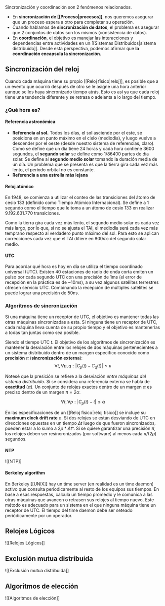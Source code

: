 Sincronización y coordinación son 2 fenómenos relacionados.
- En **sincronización de [[Proceso|procesos]]**, nos queremos asegurar que un proceso espera a otro para completar su operación.
- Cuando hablamos de **sincronización de datos**, el problema es asegurar que 2 conjuntos de datos son los mismos (consistencia de datos).
- En **coordinación**, el objetivo es manejar las interacciones y dependencias entre actividades en un [[Sistemas Distribuidos|sistema distribuido]].
Desde esta perspectiva, podemos afirmar que **la coordinación encapsula la sincronización**.

## Sincronización del reloj
Cuando cada máquina tiene su propio [[Reloj físico|reloj]], es posible que a un evento que ocurrió después de otro se le asigne una hora anterior aunque se los haya sincronizado tiempo atrás. Esto es así ya que cada reloj tiene una tendencia diferente y se retrasa o adelanta a lo largo del tiempo.

### ¿Qué hora es?
#### Referencia astronómica
- **Referencia al sol.** Todos los días, el sol asciende por el este, se posiciona en un punto máximo en el cielo (mediodía), y luego vuelve a descender por el oeste (desde nuestro sistema de referencias, claro). Como se define que un día tiene 24 horas y cada hora contiene 3600 segundos, el **segundo solar** se define como 1/86400 partes de día solar. Se define al **segundo medio solar** tomando la duración media de un día. Un problema que se presenta es que la tierra gira cada vez más lento, el período orbital no es constante. 
- **Referencia a una estrella más lejana**

#### Reloj atómico
En 1948, se comienza a utilizar el conteo de las transiciones del átomo de cesio 133 (definido como Tiempo Atómico Internacional). Se define a 1 segundo como el tiempo que le toma a un átomo de cesio 133 en realizar 9.192.631.770 transiciones.

Como la tierra gira cada vez más lento, el segundo medio solar es cada vez más largo, por lo que, si no se ajusta el TAI, el mediodía será cada vez más temprano respecto al verdadero punto máximo del sol. Para esto se aplican correcciones cada vez que el TAI difiere en 800𝑚𝑠 del segundo solar medio.

#### UTC
Para acordar qué hora es hoy en día se utiliza el tiempo coordinado universal (UTC). Existen 40 estaciones de radio de onda corta emiten un pulso por cada segundo UTC con una precisión de 1ms (el error de recepción en la práctica es de ~10ms), a su vez algunos satélites terrestres ofrecen servicio UTC. Combinando la recepción de múltiples satélites se puede lograr una precisión de 50ns.

### Algorítmos de sincronización
Si una máquina tiene un receptor de UTC, el objetivo es mantener todas las otras máquinas sincronizadas a esta. Si ninguna tiene un receptor de UTC, cada máquina lleva cuenta de su propio tiempo y el objetivo es mantenerlas a todas tan juntas como sea posible.

Siendo el tiempo UTC t. El objetivo de los algoritmos de sincronización es mantener la desviación entre los relojes de dos máquinas pertenecientes a un sistema distribuido dentro de un margen especifico conocido como **precisión** $\pi$ (**sincronización externa**): 
$$\forall t, \forall p, q : |C_p(t)-C_q(t)| \le \pi $$

Notesé que la presición se refiere a la desviación *entre máquinas del sistema distribuido*. Si se considera una referencia externa se habla de **exactitud** ($\alpha$). Un conjunto de relojes exactos dentro de un margen $\alpha$ es preciso dentro de un margen $\pi = 2\alpha$.

$$\forall t, \forall p : |C_p(t)-t| \le \alpha $$

En las especificaciones de un [[Reloj físico|reloj físico]] se incluye su **maximum clock drift rate** $\rho$. Si dos relojes se están desviando de UTC en direcciones opuestas en un tiempo $\Delta t$ luego de que fueron sincronizados, pueden estar a lo sumo a $2\rho * \Delta t*$. Si se quiere garantizar una precisión $\pi$, los relojes deben ser resincronizados (por software) al menos cada $\pi/(2\rho)$ segundos.

#### NTP
![[NTP]]

#### Berkeley algorithm
En Berkeley [[UNIX]] hay un time server (en realidad es un time daemon) activo que consulta periodicamente al resto de los equipos sus tiempos. En base a esas respuestas, calcula un tiempo promedio y le comunica a las otras máquinas que avancen  o retrasen sus relojes al tiempo nuevo. Este método es adecuado para un sistema en el que ninguna máquina tiene un receptor de UTC. El tiempo del time daemon debe ser seteado periódicamente por un operador.

## Relojes Lógicos
![[Relojes Lógicos]]

## Exclusión mutua distribuida
![[Exclusión mutua distribuida]]

## Algoritmos de elección
![[Algoritmos de elección]]